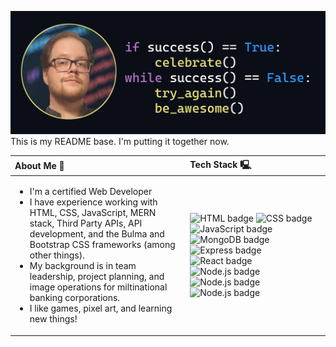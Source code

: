 
![Header](imgs/README-Header.png)
This is my README base. I'm putting it together now.

<table>
  <thead>
    <tr>
      <th align="left"> About Me 🚀 </th>
      <th align="left"> Tech Stack 🖳 </th>
    </tr>
  </thead>
  <tbody>
    <tr>
      <td>
        <ul>
          <li> I'm a certified Web Developer
          <li> I have experience working with HTML, CSS, JavaScript, MERN stack, Third Party APIs, API development, and the Bulma and Bootstrap CSS frameworks (among other things).
          <li> My background is in team leadership, project planning, and image operations for miltinational banking corporations. 
          <li> I like games, pixel art, and learning new things!
        </ul>
      </td>
      <td>
        <ul style="list-style: none; padding: 0;">
            <img src="https://img.shields.io/badge/-HTML5-black?logo=HTML5&logoColor=E34F26&style=for-the-badge" alt="HTML badge"/> 
            <img src="https://img.shields.io/badge/-CSS3-black?logo=CSS3&logoColor=1572B6&style=for-the-badge" alt="CSS badge"/> 
            <img src="https://img.shields.io/badge/-JavaScript-black?logo=JavaScript&logoColor=F7DF1E&style=for-the-badge" alt="JavaScript badge"/> 
            <img src="https://img.shields.io/badge/-MongoDB-black?logo=MongoDB&logoColor=47A248&style=for-the-badge" alt="MongoDB badge"/> 
            <img src="https://img.shields.io/badge/-Express-black?logo=Express&logoColor=white&style=for-the-badge" alt="Express badge"/> 
            <img src="https://img.shields.io/badge/-React-black?logo=React&logoColor=61DAFB&style=for-the-badge" alt="React badge"/> 
            <img src="https://img.shields.io/badge/-Node.js-black?logo=Node.js&logoColor=339933&style=for-the-badge" alt="Node.js badge"/> 
            <img src="https://img.shields.io/badge/-GraphQL-black?logo=GraphQL&logoColor=E10098&style=for-the-badge" alt="Node.js badge"/> 
            <img src="https://img.shields.io/badge/-github-black?logo=github&logoColor=white&style=for-the-badge" alt="Node.js badge"/> 
        </ul>
      </td>
    </tr>

